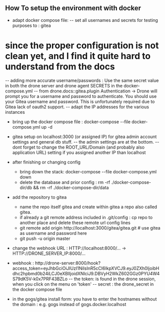 How To setup the environment with docker
------------------------------------------

- adapt docker compose file:
-- set all usernames and secrets for testing purposes to : gitea
# since the proper configuration is not clean yet, and I find it quite hard to understand from the docs
-- adding more accurate username/passwords : Use the same secret value in both the drone server and drone agent SECRETS in the docker-compose.yml 
-- from drone.docs::gitea.plugin
Authentication -> Drone will prompt you for a username and password to authenticate. You should use your Gitea username and password. This is unfortunately required due to Gitea lack of oauth2 support.
-- adapt the IP addresses for the various instances

- bring up the docker compose file : 
  docker-compose --file docker-compose.yml up -d

- gitea setup on localhost:3000  (or assigned IP) for gitea admin account settings and general db stuff. 
-- the admin settings are at the bottom.
-- dont forget to change the ROOT_URL/Domain (and probably also application URL) setting if you assigned another IP than localhost


- after finishing or changing config
  * bring down the stack: docker-compose --file docker-compose.yml  down
  * delete the database and prior config : rm -rf ./docker-compose-dir/db && rm -rf ./docker-compose-dir/data

- add the repository to gitea
  
  * name the repo itself gitea and create within gitea a repo also called gitea.
  * if already a git remote address included in .git/config : cp repo to another place and delete these remote url config lines
  * git remote add origin http://localhost:3000/gitea/gitea.git # use gitea as username and password here
  * git push -u origin master

- change the webhook URL : HTTP://localhost:8000/... -> HTTP://DRONE_SERVER_IP:8000/...

- webhook : http://drone-server:8000/hook?access_token=eyJhbGciOiJIUzI1NiIsInR5cCI6IkpXVCJ9.eyJ0ZXh0IjoibHdhc2hpbmd0b24iLCJ0eXBlIjoidXNlciJ9.DBVyH2WkZ602GGz0PYU4W4S79dK5V-k0x7PRF43BZLo
-- the token: is found in the drone session, when you click on the menu on 'token'
-- secret : the drone_secret in the docker compose file

- in the gogs/gitea install form: you have to enter the hostnames without the domain : e.g. gogs instead of gogs.docker.localhost
